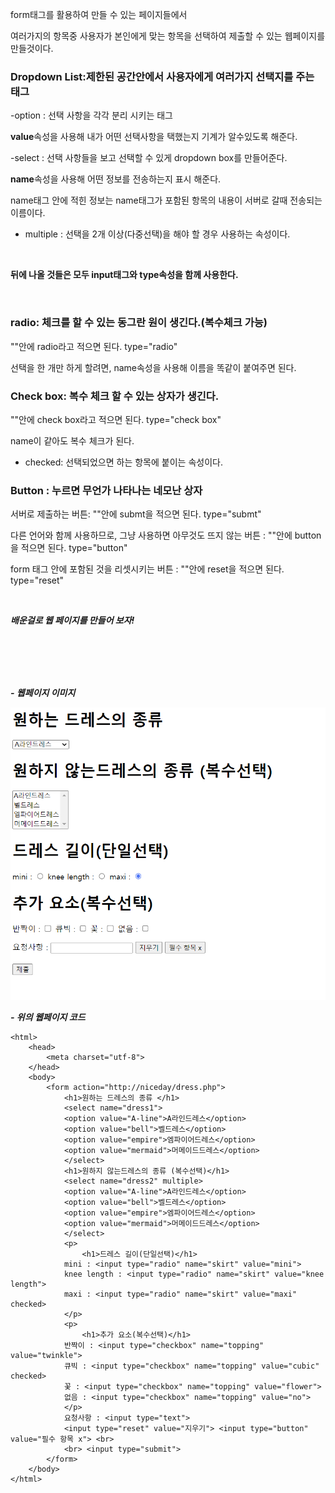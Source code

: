 form태그를 활용하여 만들 수 있는 페이지들에서

여러가지의 항목중 사용자가 본인에게 맞는 항목을 선택하여 제출할 수 있는 웹페이지를 만들것이다.

### Dropdown List:제한된 공간안에서 사용자에게 여러가지 선택지를 주는 태그

-option : 선택 사항을 각각 분리 시키는 태그

**value**속성을 사용해 내가 어떤 선택사항을 택했는지 기계가 알수있도록 해준다.

-select : 선택 사항들을 보고 선택할 수 있게 dropdown box를 만들어준다.

**name**속성을 사용해 어떤 정보를 전송하는지 표시 해준다.

name태그 안에 적힌 정보는 name태그가 포함된 항목의 내용이 서버로 갈때 전송되는 이름이다.

- multiple : 선택을 2개 이상(다중선택)을 해야 할 경우 사용하는 속성이다.

<br>

****뒤에 나올 것들은 모두 input태그와 type속성을 함께 사용한다.****

<br>

### radio: 체크를 할 수 있는 동그란 원이 생긴다.(복수체크 가능)

""안에 radio라고 적으면 된다. type="radio"

선택을 한 개만 하게 할려면, name속성을 사용해 이름을 똑같이 붙여주면 된다.

### Check box: 복수 체크 할 수 있는 상자가 생긴다.

""안에 check box라고 적으면 된다. type="check box"

name이 같아도 복수 체크가 된다.

- checked: 선택되었으면 하는 항목에 붙이는 속성이다.

### Button : 누르면 무언가 나타나는 네모난 상자

서버로 제출하는 버튼: ""안에 submt을 적으면 된다. type="submt"

다른 언어와 함께 사용하므로, 그냥 사용하면 아무것도 뜨지 않는 버튼 : ""안에 button을 적으면 된다. type="button"

form 태그 안에 포함된 것을 리셋시키는 버튼 : ""안에 reset을 적으면 된다. type="reset"

<br>

***배운걸로 웹 페이지를 만들어 보자!***

<br>
<br>
<br>


<br> ***- 웹페이지 이미지***
<html>
    <body>
         <img src="img.5.png" width="600" title= 예시> 
    </body>
</html>









***- 위의 웹페이지 코드***
```
<html>
    <head>
        <meta charset="utf-8">
    </head>
    <body>
        <form action="http://niceday/dress.php">
            <h1>원하는 드레스의 종류 </h1>
            <select name="dress1">
            <option value="A-line">A라인드레스</option>
            <option value="bell">벨드레스</option>
            <option value="empire">엠파이어드레스</option>
            <option value="mermaid">머메이드드레스</option>
            </select>
            <h1>원하지 않는드레스의 종류 (복수선택)</h1>
            <select name="dress2" multiple>
            <option value="A-line">A라인드레스</option>
            <option value="bell">벨드레스</option>
            <option value="empire">엠파이어드레스</option>
            <option value="mermaid">머메이드드레스</option>
            </select>
            <p>
                <h1>드레스 길이(단일선택)</h1>
            mini : <input type="radio" name="skirt" value="mini">
            knee length : <input type="radio" name="skirt" value="knee length">
            maxi : <input type="radio" name="skirt" value="maxi" checked>
            </p>
            <p>
                <h1>추가 요소(복수선택)</h1>
            반짝이 : <input type="checkbox" name="topping" value="twinkle">
            큐빅 : <input type="checkbox" name="topping" value="cubic" checked>
            꽃 : <input type="checkbox" name="topping" value="flower">
            없음 : <input type="checkbox" name="topping" value="no">
            </p>
            요청사항 : <input type="text">
            <input type="reset" value="지우기"> <input type="button" value="필수 항목 x"> <br>
            <br> <input type="submit">
        </form>
    </body>
</html>
```
